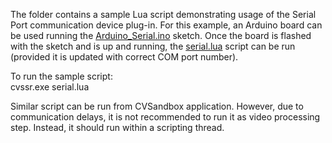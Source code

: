 The folder contains a sample Lua script demonstrating usage of the Serial Port
communication device plug-in. For this example, an Arduino board can be used
running the [Arduino_Serial.ino](Arduino_Serial.ino) sketch. Once the board is
flashed with the sketch and is up and running, the [serial.lua](serial.lua)
script can be run (provided it is updated with correct COM port number).

To run the sample script:  
cvssr.exe serial.lua

Similar script can be run from CVSandbox application. However, due to communication
delays, it is not recommended to run it as video processing step. Instead, it should
run within a scripting thread.
